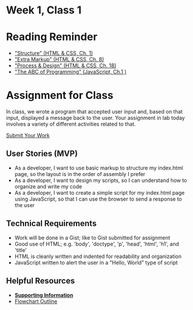 # Week 1, Class 1

# Reading Reminder

* ["Structure" (HTML & CSS, Ch. 1)](https://canvas.instructure.com/courses/991898/assignments/4217448)
* ["Extra Markup" (HTML & CSS, Ch. 8)](https://canvas.instructure.com/courses/991898/assignments/4216998)
* ["Process & Design" (HTML & CSS, Ch. 18)](https://canvas.instructure.com/courses/991898/assignments/4221202)
* ["The ABC of Programming" (JavaScript, Ch.1 )](https://canvas.instructure.com/courses/991898/assignments/4216991)

# Assignment for Class
In class, we wrote a program that accepted user input and, based on that input, displayed a message back to the user. Your assignment in lab today involves a variety of different activities related to that.

[Submit Your Work](https://canvas.instructure.com/courses/991898/assignments/4221089)

## User Stories (MVP)
 - As a developer, I want to use basic markup to structure my index.html page, so the layout is in the order of assembly I prefer
 - As a developer, I want to design my scripts, so I can understand how to organize and write my code
 - As a developer, I want to create a simple script for my index.html page using JavaScript, so that I can use the browser to send a response to the user

## Technical Requirements
 - Work will be done in a Gist; like to Gist submitted for assignment
 - Good use of HTML; e.g. 'body', 'doctype', 'p', 'head', 'html', 'h1', and 'title'
 - HTML is cleanly written and indented for readability and organization
 - JavaScript written to alert the user in a "Hello, World" type of script

## Helpful Resources
- [**Supporting Information**](support.md)
- [Flowchart Outline](http://thoughtfullearning.com/inquireHSbook/pg18)
